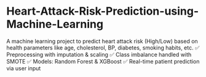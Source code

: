 # Heart-Attack-Risk-Prediction-using-Machine-Learning
A machine learning project to predict heart attack risk (High/Low) based on health parameters like age, cholesterol, BP, diabetes, smoking habits, etc.  ✅ Preprocessing with imputation &amp; scaling ✅ Class imbalance handled with SMOTE ✅ Models: Random Forest &amp; XGBoost ✅ Real-time patient prediction via user input
